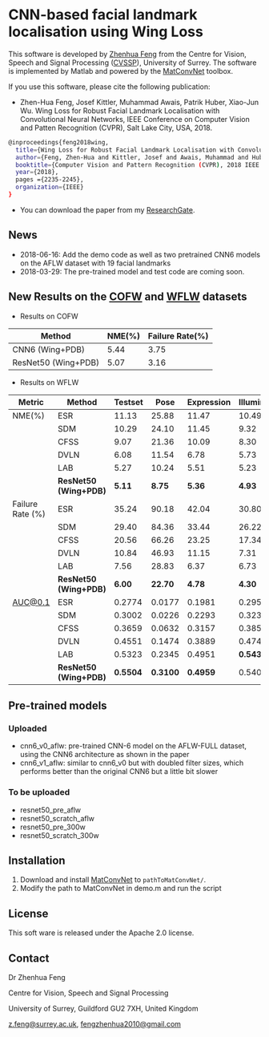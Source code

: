 # CNN-based facial landmark localisation using Wing Loss

This software is developed by [Zhenhua Feng](https://sites.google.com/view/fengzhenhua) from the Centre for Vision, Speech and Signal Processing ([CVSSP](https://www.surrey.ac.uk/centre-vision-speech-signal-processing)), University of Surrey. The software is implemented by Matlab and powered by the [MatConvNet](http://www.vlfeat.org/matconvnet/) toolbox.

If you use this software, please cite the following publication:

* Zhen-Hua Feng, Josef Kittler, Muhammad Awais, Patrik Huber, Xiao-Jun Wu. Wing Loss for Robust Facial Landmark Localisation with Convolutional Neural Networks, IEEE Conference on Computer Vision and Patten Recognition (CVPR), Salt Lake City, USA, 2018.
```sh
@inproceedings{feng2018wing,
  title={Wing Loss for Robust Facial Landmark Localisation with Convolutional Neural Networks},
  author={Feng, Zhen-Hua and Kittler, Josef and Awais, Muhammad and Huber, Patrik and Wu, Xiao-Jun},
  booktitle={Computer Vision and Pattern Recognition (CVPR), 2018 IEEE Conference on},
  year={2018},
  pages ={2235-2245},
  organization={IEEE}
}
```

* You can download the paper from my [ResearchGate](https://www.researchgate.net/publication/321180616_Wing_Loss_for_Robust_Facial_Landmark_Localisation_with_Convolutional_Neural_Networks).

## News
* 2018-06-16: Add the demo code as well as two pretrained CNN6 models on the AFLW dataset with 19 facial landmarks
* 2018-03-29: The pre-trained model and test code are coming soon.

## New Results on the [COFW](http://www.vision.caltech.edu/xpburgos/ICCV13/) and [WFLW](https://wywu.github.io/projects/LAB/WFLW.html) datasets

* Results on COFW

| Method              | NME(%) | Failure Rate(%) |
|---------------------|--------|-----------------|
| CNN6 (Wing+PDB)     | 5.44   | 3.75            |
| ResNet50 (Wing+PDB) | 5.07   | 3.16            |

* Results on WFLW

| Metric           | Method              | Testset | Pose   | Expression | Illumination | Makeup | Occlusion | Blur   |
|------------------|---------------------|---------|--------|------------|--------------|--------|-----------|--------|
| NME(%)           | ESR                 | 11.13   | 25.88  | 11.47      | 10.49        | 11.05  | 13.75     | 12.20  |
|                  | SDM                 | 10.29   | 24.10  | 11.45      | 9.32         | 9.38   | 13.03     | 11.28  |
|                  | CFSS                | 9.07    | 21.36  | 10.09      | 8.30         | 8.74   | 11.76     | 9.96   |
|                  | DVLN                | 6.08    | 11.54  | 6.78       | 5.73         | 5.98   | 7.33      | 6.88   |
|                  | LAB                 | 5.27    | 10.24  | 5.51       | 5.23         | **5.15**| 6.79      | 6.32   |
|              | **ResNet50 (Wing+PDB)** | **5.11**|**8.75**| **5.36**   | **4.93**     | 5.41   | **6.37**  | **5.81**|
| Failure Rate (%) | ESR                 | 35.24   | 90.18  | 42.04      | 30.80        | 38.84  | 47.28     | 41.40  |
|                  | SDM                 | 29.40   | 84.36  | 33.44      | 26.22        | 27.67  | 41.85     | 35.32  |
|                  | CFSS                | 20.56   | 66.26  | 23.25      | 17.34        | 21.84  | 32.88     | 23.67  |
|                  | DVLN                | 10.84   | 46.93  | 11.15      | 7.31         | 11.65  | 16.30     | 13.71  |
|                  | LAB                 | 7.56    | 28.83  | 6.37       | 6.73         | **7.77**| 13.72     | 10.74  |
|              | **ResNet50 (Wing+PDB)** | **6.00**| **22.70**| **4.78** | **4.30**     |**7.77**|  **12.50**| **7.76**|
| AUC@0.1          | ESR                 | 0.2774  | 0.0177 | 0.1981     | 0.2953       | 0.2485 | 0.1946    | 0.2204 |
|                  | SDM                 | 0.3002  | 0.0226 | 0.2293     | 0.3237       | 0.3125 | 0.2060    | 0.2398 |
|                  | CFSS                | 0.3659  | 0.0632 | 0.3157     | 0.3854       | 0.3691 | 0.2688    | 0.3037 |
|                  | DVLN                | 0.4551  | 0.1474 | 0.3889     | 0.4743       | 0.4494 | 0.3794    | 0.3973 |
|                  | LAB                 | 0.5323  | 0.2345 | 0.4951     | **0.5433**   | 0.5394 | 0.4490    | 0.4630 |
|             | **ResNet50 (Wing+PDB)**  | **0.5504**| **0.3100**| **0.4959**|0.5408 | **0.5582**| **0.4885**|**0.4918**|


## Pre-trained models

### Uploaded

* cnn6_v0_aflw: pre-trained CNN-6 model on the AFLW-FULL dataset, using the CNN6 architecture as shown in the paper
* cnn6_v1_aflw: similar to cnn6_v0 but with doubled filter sizes, which performs better than the original CNN6 but a little bit slower

### To be uploaded

* resnet50_pre_aflw
* resnet50_scratch_aflw
* resnet50_pre_300w
* resnet50_scratch_300w

## Installation
1. Download and install [MatConvNet](http://www.vlfeat.org/matconvnet/) to `pathToMatConvNet/`.
2. Modify the path to MatConvNet in demo.m and run the script

## License

This soft ware is released under the Apache 2.0 license.


## Contact

Dr Zhenhua Feng

Centre for Vision, Speech and Signal Processing

University of Surrey, Guildford GU2 7XH, United Kingdom

z.feng@surrey.ac.uk, fengzhenhua2010@gmail.com

